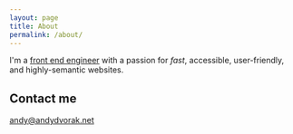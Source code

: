 ```yaml
---
layout: page
title: About
permalink: /about/
---
```


I'm a [front end engineer](//wikipedia.org/wiki/Front_end_development) with
a passion for _fast_, accessible, user-friendly, and highly-semantic websites.

## Contact me

[andy@andydvorak.net](mailto:andy@andydvorak.net)